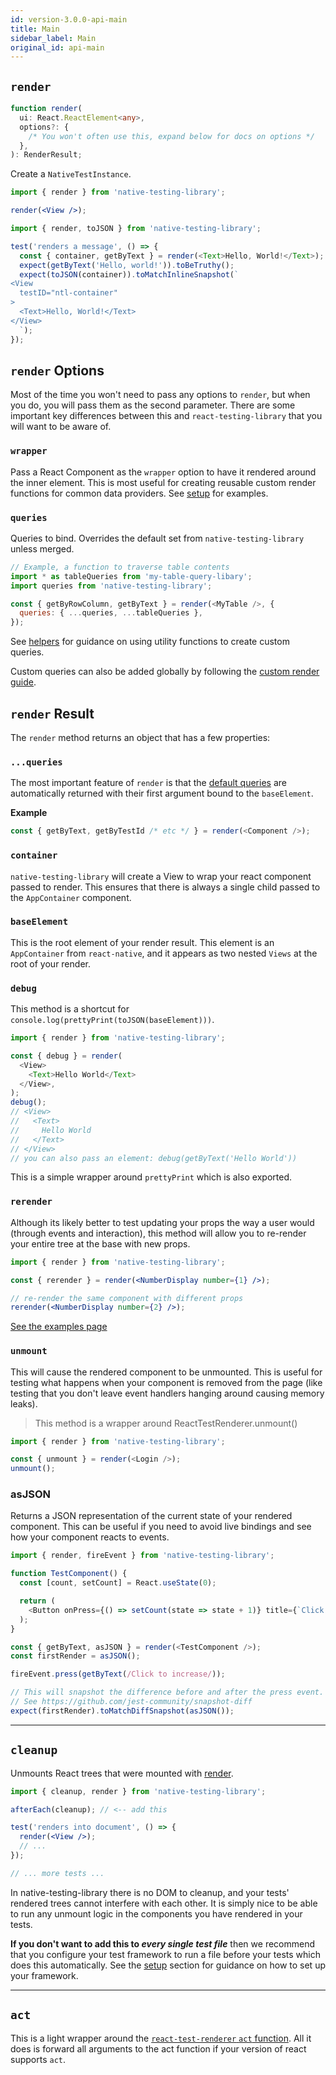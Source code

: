 ```yaml
---
id: version-3.0.0-api-main
title: Main
sidebar_label: Main
original_id: api-main
---
```


## `render`

```typescript
function render(
  ui: React.ReactElement<any>,
  options?: {
    /* You won't often use this, expand below for docs on options */
  },
): RenderResult;
```

Create a `NativeTestInstance`.

```jsx
import { render } from 'native-testing-library';

render(<View />);
```

```javascript
import { render, toJSON } from 'native-testing-library';

test('renders a message', () => {
  const { container, getByText } = render(<Text>Hello, World!</Text>);
  expect(getByText('Hello, world!')).toBeTruthy();
  expect(toJSON(container)).toMatchInlineSnapshot(`
<View
  testID="ntl-container"
>
  <Text>Hello, World!</Text>
</View>
  `);
});
```

## `render` Options

Most of the time you won't need to pass any options to `render`, but when you do, you will pass them
as the second parameter. There are some important key differences between this and
`react-testing-library` that you will want to be aware of.

### `wrapper`

Pass a React Component as the `wrapper` option to have it rendered around the inner element. This is
most useful for creating reusable custom render functions for common data providers. See
[setup](setup.md#custom-render) for examples.

### `queries`

Queries to bind. Overrides the default set from `native-testing-library` unless merged.

```js
// Example, a function to traverse table contents
import * as tableQueries from 'my-table-query-libary';
import queries from 'native-testing-library';

const { getByRowColumn, getByText } = render(<MyTable />, {
  queries: { ...queries, ...tableQueries },
});
```

See [helpers](api-helpers.md) for guidance on using utility functions to create custom queries.

Custom queries can also be added globally by following the
[custom render guide](setup.md#custom-render).

## `render` Result

The `render` method returns an object that has a few properties:

### `...queries`

The most important feature of `render` is that the [default queries](api-queries.md) are
automatically returned with their first argument bound to the `baseElement`.

**Example**

```javascript
const { getByText, getByTestId /* etc */ } = render(<Component />);
```

### `container`

`native-testing-library` will create a View to wrap your react component passed to render. This
ensures that there is always a single child passed to the `AppContainer` component.

### `baseElement`

This is the root element of your render result. This element is an `AppContainer` from
`react-native`, and it appears as two nested `Views` at the root of your render.

### `debug`

This method is a shortcut for `console.log(prettyPrint(toJSON(baseElement)))`.

```javascript
import { render } from 'native-testing-library';

const { debug } = render(
  <View>
    <Text>Hello World</Text>
  </View>,
);
debug();
// <View>
//   <Text>
//     Hello World
//   </Text>
// </View>
// you can also pass an element: debug(getByText('Hello World'))
```

This is a simple wrapper around `prettyPrint` which is also exported.

### `rerender`

Although its likely better to test updating your props the way a user would (through events and
interaction), this method will allow you to re-render your entire tree at the base with new props.

```jsx
import { render } from 'native-testing-library';

const { rerender } = render(<NumberDisplay number={1} />);

// re-render the same component with different props
rerender(<NumberDisplay number={2} />);
```

[See the examples page](example-update-props.md)

### `unmount`

This will cause the rendered component to be unmounted. This is useful for testing what happens when
your component is removed from the page (like testing that you don't leave event handlers hanging
around causing memory leaks).

> This method is a wrapper around ReactTestRenderer.unmount()

```javascript
import { render } from 'native-testing-library';

const { unmount } = render(<Login />);
unmount();
```

### asJSON

Returns a JSON representation of the current state of your rendered component. This can be useful if
you need to avoid live bindings and see how your component reacts to events.

```javascript
import { render, fireEvent } from 'native-testing-library';

function TestComponent() {
  const [count, setCount] = React.useState(0);

  return (
    <Button onPress={() => setCount(state => state + 1)} title={`Click to increase: ${count}`} />
  );
}

const { getByText, asJSON } = render(<TestComponent />);
const firstRender = asJSON();

fireEvent.press(getByText(/Click to increase/));

// This will snapshot the difference before and after the press event.
// See https://github.com/jest-community/snapshot-diff
expect(firstRender).toMatchDiffSnapshot(asJSON());
```

---

## `cleanup`

Unmounts React trees that were mounted with [render](#render).

```jsx
import { cleanup, render } from 'native-testing-library';

afterEach(cleanup); // <-- add this

test('renders into document', () => {
  render(<View />);
  // ...
});

// ... more tests ...
```

In native-testing-library there is no DOM to cleanup, and your tests' rendered trees cannot
interfere with each other. It is simply nice to be able to run any unmount logic in the components
you have rendered in your tests.

**If you don't want to add this to _every single test file_** then we recommend that you configure
your test framework to run a file before your tests which does this automatically. See the
[setup](./setup) section for guidance on how to set up your framework.

---

## `act`

This is a light wrapper around the
[`react-test-renderer` `act` function](https://reactjs.org/docs/test-renderer.html). All it does is
forward all arguments to the act function if your version of react supports `act`.
